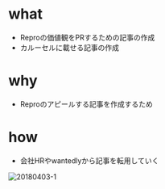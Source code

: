 # what
- Reproの価値観をPRするための記事の作成
- カルーセルに載せる記事の作成

# why
- Reproのアピールする記事を作成するため

# how
- 会社HRやwantedlyから記事を転用していく


![20180403-1](https://user-images.githubusercontent.com/50096954/57424427-9689aa80-7252-11e9-81e3-c117b12fb79f.jpeg)
